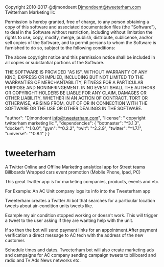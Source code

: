 Copyright 2010-2017 @djmondoent Djmondoent@tweeterham.com  Twitterham Marketing llc 

Permission is hereby granted, free of charge, to any person obtaining a copy
of this software and associated documentation files (the "Software"), to deal
in the Software without restriction, including without limitation the rights
to use, copy, modify, merge, publish, distribute, sublicense, and/or sell
copies of the Software, and to permit persons to whom the Software is
furnished to do so, subject to the following conditions:

The above copyright notice and this permission notice shall be included in
all copies or substantial portions of the Software.

THE SOFTWARE IS PROVIDED "AS IS", WITHOUT WARRANTY OF ANY KIND, EXPRESS OR
IMPLIED, INCLUDING BUT NOT LIMITED TO THE WARRANTIES OF MERCHANTABILITY,
FITNESS FOR A PARTICULAR PURPOSE AND NONINFRINGEMENT. IN NO EVENT SHALL THE
AUTHORS OR COPYRIGHT HOLDERS BE LIABLE FOR ANY CLAIM, DAMAGES OR OTHER
LIABILITY, WHETHER IN AN ACTION OF CONTRACT, TORT OR OTHERWISE, ARISING FROM,
OUT OF OR IN CONNECTION WITH THE SOFTWARE OR THE USE OR OTHER DEALINGS IN
THE SOFTWARE.

"author": "Djmondoent info@tweeterham.com",
  "license": " copyright twitterham marketing llc ",
  "dependencies": {
    "botmaster": "^3.1.3",
    "docker": "^1.0.0",
    "gym": "^0.2.2",
    "twit": "^2.2.9",
    "twitter": "^1.7.1",
    "universe": "^0.8.1"
  }
}





# tweeterham

A Twitter Online and Offline Marketing analytical app for Street teams Billboards Wrapped cars event promotion (Moblie Phone, Ipad, PC)

This great Twitter app is for marketing companies, products, events and etc.  

For Example:  An  AC Unit company logs its info into the Tweeterham app   

Tweeterham creates a Twitter Ai bot that searches for a particular location tweets about air-condition units tweets like.  

Example my air condition stopped working or doesn't work. This will trigger a tweet to the user asking if they are wanting help with the unit. 

If so then the bot will send payment links for an appointment.After payment verification a direct message to AC tech with the address of the new customer. 

Schedule times and dates. Tweeterham bot will also create marketing ads and campaigns for AC company sending campaign tweets to billboard and radio and Tv Ads News networks etc. 
